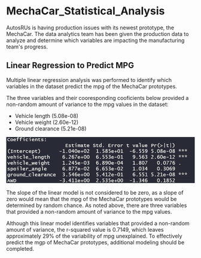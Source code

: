 # MechaCar_Statistical_Analysis

AutosRUs is having production issues with its newest prototype, the MechaCar. The data analytics team has been given the production data to analyze and determine 
which variables are impacting the manufacturing team's progress.

## Linear Regression to Predict MPG
Multiple linear regression analysis was performed to identify which variables in the dataset predict the mpg of the MechaCar prototypes.

The three variables and their cooresponding cooficients below provided a non-random amount of variance to the mpg values in the dataset:
- Vehicle length (5.08e-08)
- Vehicle weight (2.60e-12)
- Ground clearance (5.21e-08)

![Multiple regression](MultipleRegression.gif)

The slope of the linear model is not considered to be zero, as a slope of zero would mean that the mpg of the MechaCar prototypes would be determined by random chance. As noted above, there are three variables that provided a non-random amount of variance to the mpg values.

Although this linear model identifies variables that provided a non-random amount of variance, the r-squared value is 0.7149, which leaves approximately 29% of the variability of mpg unexplained. To effectively predict the mgp of MechaCar prototypes, additional modeling should be completed.
